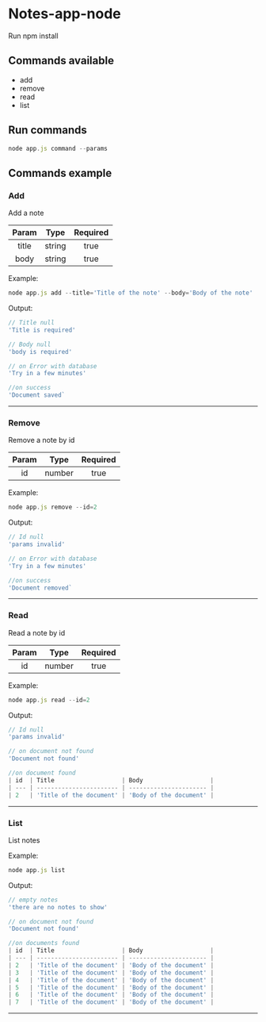 # Notes-app-node

Run npm install

## **Commands available**

* add
* remove
* read
* list

## **Run commands**

```javascript
node app.js command --params
```

## **Commands example**

### Add

Add a note

| Param |  Type  | Required |
| :---: | :----: | :------: |
| title | string |   true   |
| body  | string |   true   |

Example:

```javascript
node app.js add --title='Title of the note' --body='Body of the note'
```

Output:

```javascript
// Title null
'Title is required'

// Body null
'body is required'

// on Error with database
'Try in a few minutes'

//on success
'Document saved`
```

---

### Remove

Remove a note by id

| Param |  Type  | Required |
| :---: | :----: | :------: |
|  id   | number |   true   |

Example:

```javascript
node app.js remove --id=2
```

Output:

```javascript
// Id null
'params invalid'

// on Error with database
'Try in a few minutes'

//on success
'Document removed`
```

---

### Read

Read a note by id

| Param |  Type  | Required |
| :---: | :----: | :------: |
|  id   | number |   true   |

Example:

```javascript
node app.js read --id=2
```

Output:

```javascript
// Id null
'params invalid'

// on document not found
'Document not found'

//on document found
| id  | Title                   | Body                   |
| --- | ----------------------- | ---------------------- |
| 2   | 'Title of the document' | 'Body of the document' |
```

---

### List

List notes

Example:

```javascript
node app.js list
```

Output:

```javascript
// empty notes
'there are no notes to show'

// on document not found
'Document not found'

//on documents found
| id  | Title                   | Body                   |
| --- | ----------------------- | ---------------------- |
| 2   | 'Title of the document' | 'Body of the document' |
| 3   | 'Title of the document' | 'Body of the document' |
| 4   | 'Title of the document' | 'Body of the document' |
| 5   | 'Title of the document' | 'Body of the document' |
| 6   | 'Title of the document' | 'Body of the document' |
| 7   | 'Title of the document' | 'Body of the document' |
```

---
